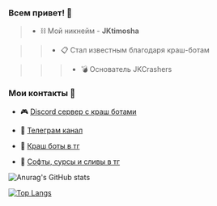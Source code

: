 ### Всем привет! 👋


>- ⛓ Мой никнейм - **JKtimosha**

>>- 📋 Стал известным благодаря краш-ботам

>>>- 💣 Основатель JKCrashers

### Мои контакты 📱

- 🎮  [Discord сервер с краш ботами](https://discord.gg/J5Zyf8REhtq)

- 🛒  [Телеграм канал](https://t.me/JKtimosha)

- 💖 [Краш боты в тг](https://t.me/JKcrashers)

- 💢 [Софты, сурсы и сливы в тг](https://t.me/JKcrashers_soft)



![Anurag's GitHub stats](https://github-readme-stats.vercel.app/api?username=JKtimosha&show_icons=true&theme=radical)

[![Top Langs](https://github-readme-stats.vercel.app/api/top-langs/?username=JKtimosha)](https://github.com/anuraghazra/github-readme-stats)

